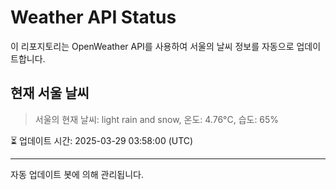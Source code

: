 
# Weather API Status

이 리포지토리는 OpenWeather API를 사용하여 서울의 날씨 정보를 자동으로 업데이트합니다.

## 현재 서울 날씨
> 서울의 현재 날씨: light rain and snow, 온도: 4.76°C, 습도: 65%

⏳ 업데이트 시간: 2025-03-29 03:58:00 (UTC)

---
자동 업데이트 봇에 의해 관리됩니다.
